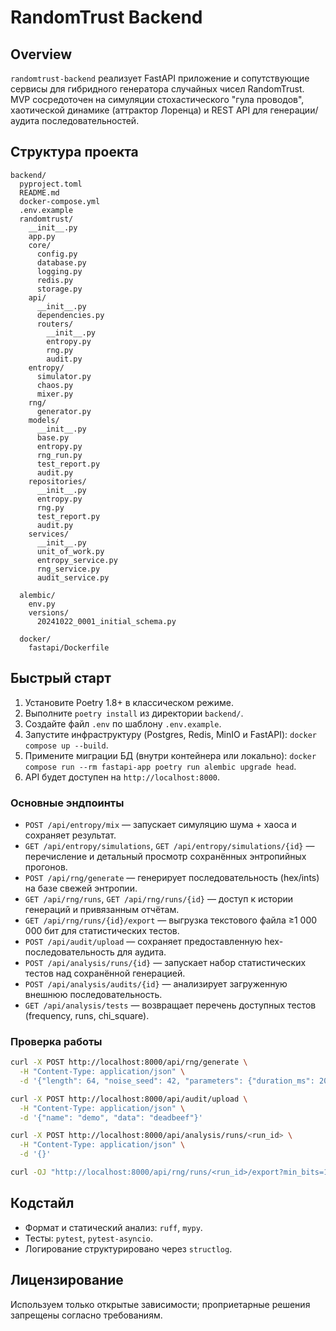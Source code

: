 # RandomTrust Backend

## Overview

`randomtrust-backend` реализует FastAPI приложение и сопутствующие сервисы для гибридного генератора случайных чисел RandomTrust. MVP сосредоточен на симуляции стохастического "гула проводов", хаотической динамике (аттрактор Лоренца) и REST API для генерации/аудита последовательностей.

## Структура проекта

```text
backend/
  pyproject.toml
  README.md
  docker-compose.yml
  .env.example
  randomtrust/
    __init__.py
    app.py
    core/
      config.py
      database.py
      logging.py
      redis.py
      storage.py
    api/
      __init__.py
      dependencies.py
      routers/
        __init__.py
        entropy.py
        rng.py
        audit.py
    entropy/
      simulator.py
      chaos.py
      mixer.py
    rng/
      generator.py
    models/
      __init__.py
      base.py
      entropy.py
      rng_run.py
      test_report.py
      audit.py
    repositories/
      __init__.py
      entropy.py
      rng.py
      test_report.py
      audit.py
    services/
      __init__.py
      unit_of_work.py
      entropy_service.py
      rng_service.py
      audit_service.py

  alembic/
    env.py
    versions/
      20241022_0001_initial_schema.py

  docker/
    fastapi/Dockerfile
```

## Быстрый старт

1. Установите Poetry 1.8+ в классическом режиме.
2. Выполните `poetry install` из директории `backend/`.
3. Создайте файл `.env` по шаблону `.env.example`.
4. Запустите инфраструктуру (Postgres, Redis, MinIO и FastAPI): `docker compose up --build`.
5. Примените миграции БД (внутри контейнера или локально): `docker compose run --rm fastapi-app poetry run alembic upgrade head`.
6. API будет доступен на `http://localhost:8000`.

### Основные эндпоинты

- `POST /api/entropy/mix` — запускает симуляцию шума + хаоса и сохраняет результат.
- `GET /api/entropy/simulations`, `GET /api/entropy/simulations/{id}` — перечисление и детальный просмотр сохранённых энтропийных прогонов.
- `POST /api/rng/generate` — генерирует последовательность (hex/ints) на базе свежей энтропии.
- `GET /api/rng/runs`, `GET /api/rng/runs/{id}` — доступ к истории генераций и привязанным отчётам.
- `GET /api/rng/runs/{id}/export` — выгрузка текстового файла ≥1 000 000 бит для статистических тестов.
- `POST /api/audit/upload` — сохраняет предоставленную hex-последовательность для аудита.
- `POST /api/analysis/runs/{id}` — запускает набор статистических тестов над сохранённой генерацией.
- `POST /api/analysis/audits/{id}` — анализирует загруженную внешнюю последовательность.
- `GET /api/analysis/tests` — возвращает перечень доступных тестов (frequency, runs, chi_square).

### Проверка работы

```bash
curl -X POST http://localhost:8000/api/rng/generate \
  -H "Content-Type: application/json" \
  -d '{"length": 64, "noise_seed": 42, "parameters": {"duration_ms": 200}}'

curl -X POST http://localhost:8000/api/audit/upload \
  -H "Content-Type: application/json" \
  -d '{"name": "demo", "data": "deadbeef"}'

curl -X POST http://localhost:8000/api/analysis/runs/<run_id> \
  -H "Content-Type: application/json" \
  -d '{}'

curl -OJ "http://localhost:8000/api/rng/runs/<run_id>/export?min_bits=1000000"
```

## Кодстайл

- Формат и статический анализ: `ruff`, `mypy`.
- Тесты: `pytest`, `pytest-asyncio`.
- Логирование структурировано через `structlog`.

## Лицензирование

Используем только открытые зависимости; проприетарные решения запрещены согласно требованиям.
